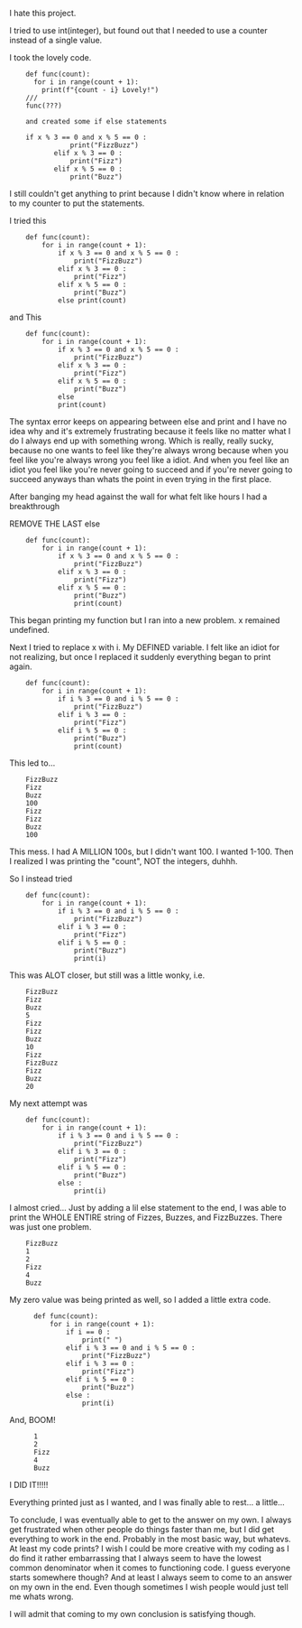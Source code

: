 I hate this project.

I tried to use int(integer), but found out that I needed to use a counter instead of a single value.

I took the lovely code.

        def func(count):
          for i in range(count + 1):
            print(f"{count - i} Lovely!")
        ///
        func(???)

        and created some if else statements

        if x % 3 == 0 and x % 5 == 0 :
                   print("FizzBuzz")
               elif x % 3 == 0 :
                   print("Fizz")
               elif x % 5 == 0 :
                   print("Buzz")



I still couldn't get anything to print because I didn't know where in relation to my counter to put the statements.

I tried this

        def func(count):
            for i in range(count + 1):
                if x % 3 == 0 and x % 5 == 0 :
                    print("FizzBuzz")
                elif x % 3 == 0 :
                    print("Fizz")
                elif x % 5 == 0 :
                    print("Buzz")
                else print(count)

and This


        def func(count):
            for i in range(count + 1):
                if x % 3 == 0 and x % 5 == 0 :
                    print("FizzBuzz")
                elif x % 3 == 0 :
                    print("Fizz")
                elif x % 5 == 0 :
                    print("Buzz")
                else
                print(count)

The syntax error keeps on appearing between else and print and I have no idea why and it's extremely frustrating because it feels like no matter what I do I always end up with something wrong. Which is really, really sucky, because no one wants to feel like they're always wrong because when you feel like you're always wrong you feel like a idiot. And when you feel like an idiot you feel like you're never going to succeed and if you're never going to succeed anyways than whats the point in even trying in the first place.


After banging my head against the wall for what felt like hours I had a breakthrough

REMOVE THE LAST else

        def func(count):
            for i in range(count + 1):
                if x % 3 == 0 and x % 5 == 0 :
                    print("FizzBuzz")
                elif x % 3 == 0 :
                    print("Fizz")
                elif x % 5 == 0 :
                    print("Buzz")
                    print(count)

This began printing my function but I ran into a new problem. x remained undefined.

Next I tried to replace x with i. My DEFINED variable. I felt like an idiot for not realizing, but once I replaced it suddenly everything began to print again.

        def func(count):
            for i in range(count + 1):
                if i % 3 == 0 and i % 5 == 0 :
                    print("FizzBuzz")
                elif i % 3 == 0 :
                    print("Fizz")
                elif i % 5 == 0 :
                    print("Buzz")
                    print(count)

This led to...

        FizzBuzz
        Fizz
        Buzz
        100
        Fizz
        Fizz
        Buzz
        100

This mess.
I had A MILLION 100s, but I didn't want 100. I wanted 1-100. Then I realized I was printing the "count", NOT the integers, duhhh.

So I instead tried

        def func(count):
            for i in range(count + 1):
                if i % 3 == 0 and i % 5 == 0 :
                    print("FizzBuzz")
                elif i % 3 == 0 :
                    print("Fizz")
                elif i % 5 == 0 :
                    print("Buzz")
                    print(i)

This was ALOT closer, but still was a little wonky, i.e.

        FizzBuzz
        Fizz
        Buzz
        5
        Fizz
        Fizz
        Buzz
        10
        Fizz
        FizzBuzz
        Fizz
        Buzz
        20

My next attempt was

        def func(count):
            for i in range(count + 1):
                if i % 3 == 0 and i % 5 == 0 :
                    print("FizzBuzz")
                elif i % 3 == 0 :
                    print("Fizz")
                elif i % 5 == 0 :
                    print("Buzz")
                else :
                    print(i)

I almost cried...
Just by adding a lil else statement to the end, I was able to print the WHOLE ENTIRE string of Fizzes, Buzzes, and FizzBuzzes. There was just one problem.

        FizzBuzz
        1
        2
        Fizz
        4
        Buzz

My zero value was being printed as well, so I added a little extra code.

          def func(count):
              for i in range(count + 1):
                  if i == 0 :
                      print(" ")
                  elif i % 3 == 0 and i % 5 == 0 :
                      print("FizzBuzz")
                  elif i % 3 == 0 :
                      print("Fizz")
                  elif i % 5 == 0 :
                      print("Buzz")
                  else :
                      print(i)

And, BOOM!

          1
          2
          Fizz
          4
          Buzz

I DID IT!!!!!


Everything printed just as I wanted, and I was finally able to rest... a little...



To conclude, I was eventually able to get to the answer on my own. I always get frustrated when other people do things faster than me, but I did get everything to work in the end. Probably in the most basic way, but whatevs. At least my code prints?
I wish I could be more creative with my coding as I do find it rather embarrassing that I always seem to have the lowest common denominator when it comes to functioning code. I guess everyone starts somewhere though? And at least I always seem to come to an answer on my own in the end. Even though sometimes I wish people would just tell me whats wrong.

I will admit that coming to my own conclusion is satisfying though.
